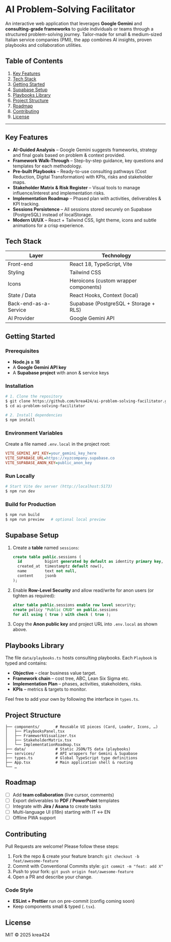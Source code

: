 # AI Problem-Solving Facilitator

An interactive web application that leverages **Google Gemini** and **consulting-grade frameworks** to guide individuals or teams through a structured problem-solving journey. Tailor-made for small & medium-sized Italian service companies (PMI), the app combines AI insights, proven playbooks and collaboration utilities.

## Table of Contents
1. [Key Features](#key-features)
2. [Tech Stack](#tech-stack)
3. [Getting Started](#getting-started)
4. [Supabase Setup](#supabase-setup)
5. [Playbooks Library](#playbooks-library)
6. [Project Structure](#project-structure)
7. [Roadmap](#roadmap)
8. [Contributing](#contributing)
9. [License](#license)

---

## Key Features
* **AI-Guided Analysis** – Google Gemini suggests frameworks, strategy and final goals based on problem & context provided.
* **Framework Walk-Through** – Step-by-step guidance, key questions and templates for each methodology.
* **Pre-built Playbooks** – Ready-to-use consulting pathways (Cost Reduction, Digital Transformation) with KPIs, risks and stakeholder maps.
* **Stakeholder Matrix & Risk Register** – Visual tools to manage influence/interest and implementation risks.
* **Implementation Roadmap** – Phased plan with activities, deliverables & KPI tracking.
* **Sessions Persistence** – All sessions stored securely on Supabase (PostgreSQL) instead of localStorage.
* **Modern UI/UX** – React + Tailwind CSS, light theme, icons and subtle animations for a crisp experience.

## Tech Stack
| Layer                | Technology                               |
|----------------------|-------------------------------------------|
| Front-end            | React 18, TypeScript, Vite               |
| Styling              | Tailwind CSS                             |
| Icons                | Heroicons (custom wrapper components)    |
| State / Data         | React Hooks, Context (local)             |
| Back-end-as-a-Service| Supabase (PostgreSQL + Storage + RLS)     |
| AI Provider          | Google Gemini API                        |

## Getting Started

### Prerequisites
* **Node.js ≥ 18**
* A **Google Gemini API key**
* A **Supabase project** with anon & service keys

### Installation
```bash
# 1. Clone the repository
$ git clone https://github.com/krea424/ai-problem-solving-facilitator.git
$ cd ai-problem-solving-facilitator

# 2. Install dependencies
$ npm install
```

### Environment Variables
Create a file named `.env.local` in the project root:
```ini
VITE_GEMINI_API_KEY=your_gemini_key_here
VITE_SUPABASE_URL=https://xyzcompany.supabase.co
VITE_SUPABASE_ANON_KEY=public_anon_key
```

### Run Locally
```bash
# Start Vite dev server (http://localhost:5173)
$ npm run dev
```

### Build for Production
```bash
$ npm run build
$ npm run preview   # optional local preview
```

## Supabase Setup
1. Create a **table** named `sessions`:
   ```sql
   create table public.sessions (
     id          bigint generated by default as identity primary key,
     created_at  timestamptz default now(),
     name        text not null,
     content     jsonb
   );
   ```
2. Enable **Row-Level Security** and allow read/write for anon users (or tighten as required):
   ```sql
   alter table public.sessions enable row level security;
   create policy "Public CRUD" on public.sessions
   for all using ( true ) with check ( true );
   ```
3. Copy the **Anon public key** and project URL into `.env.local` as shown above.

## Playbooks Library
The file `data/playbooks.ts` hosts consulting playbooks. Each `Playbook` is typed and contains:
* **Objective** – clear business value target.
* **Framework chain** – cost tree, ABC, Lean Six Sigma etc.
* **Implementation Plan** – phases, activities, stakeholders, risks.
* **KPIs** – metrics & targets to monitor.

Feel free to add your own by following the interface in `types.ts`.

## Project Structure
```
├── components/       # Reusable UI pieces (Card, Loader, Icons, …)
│   ├── PlaybooksPanel.tsx
│   ├── FrameworkVisualizer.tsx
│   ├── StakeholderMatrix.tsx
│   └── ImplementationRoadmap.tsx
├── data/             # Static JSON/TS data (playbooks)
├── services/         # API wrappers for Gemini & Supabase
├── types.ts          # Global TypeScript type definitions
├── App.tsx           # Main application shell & routing
└── …
```

## Roadmap
- [ ] Add **team collaboration** (live cursor, comments)
- [ ] Export deliverables to **PDF / PowerPoint** templates
- [ ] Integrate with **Jira / Asana** to create tasks
- [ ] Multi-language UI (i18n) starting with IT ↔ EN
- [ ] Offline PWA support

## Contributing
Pull Requests are welcome! Please follow these steps:
1. Fork the repo & create your feature branch: `git checkout -b feat/awesome-feature`
2. Commit with Conventional Commits style: `git commit -m "feat: add X"`
3. Push to your fork: `git push origin feat/awesome-feature`
4. Open a PR and describe your change.

### Code Style
* **ESLint + Prettier** run on pre-commit (config coming soon)
* Keep components small & typed (`.tsx`).

## License
MIT © 2025 krea424
